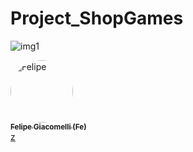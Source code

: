 # Project_ShopGames
![img1](https://user-images.githubusercontent.com/69607844/124310434-8b84e900-db42-11eb-8aae-a8c56b1c4aee.jpg)






 <td align="center"><a href="https://www.linkedin.com/in/felipe-giacomelli-997a8b19b/"><img style="border-radius: 50%;" src="https://avatars.githubusercontent.com/u/69607844?v=4" width="100px;" alt="Felipe"/><br /><sub><b>Felipe Giacomelli (Fe)</b></sub></a><br /><a href="https://github.com/fegiacomelli" title="Desenvolvedor FullStack Java Jr.":octocat:</a></td> z

